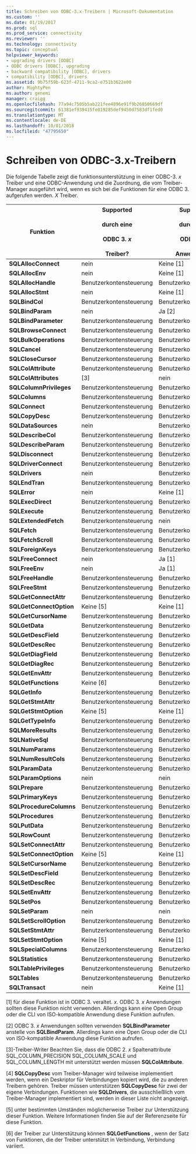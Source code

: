 ```yaml
---
title: Schreiben von ODBC-3.x-Treibern | Microsoft-Dokumentation
ms.custom: ''
ms.date: 01/19/2017
ms.prod: sql
ms.prod_service: connectivity
ms.reviewer: ''
ms.technology: connectivity
ms.topic: conceptual
helpviewer_keywords:
- upgrading drivers [ODBC]
- ODBC drivers [ODBC], upgrading
- backward compatibility [ODBC], drivers
- compatibility [ODBC], drivers
ms.assetid: 9b75f59b-623f-4711-9ca2-e751b3622e00
author: MightyPen
ms.author: genemi
manager: craigg
ms.openlocfilehash: 77a94c7505b5ab221fee4896e91f9b26850669df
ms.sourcegitcommit: 61381ef939415fe019285def9450d7583df1fed0
ms.translationtype: MT
ms.contentlocale: de-DE
ms.lasthandoff: 10/01/2018
ms.locfileid: "47795650"
---
```

# <a name="writing-odbc-3x-drivers"></a>Schreiben von ODBC-3.x-Treibern
Die folgende Tabelle zeigt die funktionsunterstützung in einer ODBC-3. *x* Treiber und eine ODBC-Anwendung und die Zuordnung, die vom Treiber-Manager ausgeführt wird, wenn es sich bei die Funktionen für eine ODBC 3. aufgerufen werden. *X* Treiber.  
  
|Funktion|Supported<br /><br /> durch eine<br /><br /> ODBC 3. *x*<br /><br /> Treiber?|Supported<br /><br /> durch eine<br /><br /> ODBC 3. *x*<br /><br /> Anwendung?|Zugeordnet/unterstützt<br /><br /> der ODBC-3. *x*<br /><br /> Treiber-Manager zu<br /><br /> eine ODBC-3. *x* Treiber?|  
|--------------|----------------------------------------------------|---------------------------------------------------------|---------------------------------------------------------------------------------------------|  
|**SQLAllocConnect**|nein|Keine [1]|Benutzerkontensteuerung|  
|**SQLAllocEnv**|nein|Keine [1]|Benutzerkontensteuerung|  
|**SQLAllocHandle**|Benutzerkontensteuerung|Benutzerkontensteuerung|nein|  
|**SQLAllocStmt**|nein|Keine [1]|Benutzerkontensteuerung|  
|**SQLBindCol**|Benutzerkontensteuerung|Benutzerkontensteuerung|nein|  
|**SQLBindParam**|nein|Ja [2]|Benutzerkontensteuerung|  
|**SQLBindParameter**|Benutzerkontensteuerung|Benutzerkontensteuerung|nein|  
|**SQLBrowseConnect**|Benutzerkontensteuerung|Benutzerkontensteuerung|nein|  
|**SQLBulkOperations**|Benutzerkontensteuerung|Benutzerkontensteuerung|nein|  
|**SQLCancel**|Benutzerkontensteuerung|Benutzerkontensteuerung|nein|  
|**SQLCloseCursor**|Benutzerkontensteuerung|Benutzerkontensteuerung|nein|  
|**SQLColAttribute**|Benutzerkontensteuerung|Benutzerkontensteuerung|nein|  
|**SQLColAttributes**|[3]|nein|Benutzerkontensteuerung|  
|**SQLColumnPrivileges**|Benutzerkontensteuerung|Benutzerkontensteuerung|nein|  
|**SQLColumns**|Benutzerkontensteuerung|Benutzerkontensteuerung|nein|  
|**SQLConnect**|Benutzerkontensteuerung|Benutzerkontensteuerung|nein|  
|**SQLCopyDesc**|Benutzerkontensteuerung|Benutzerkontensteuerung|Ja [4]|  
|**SQLDataSources**|nein|Benutzerkontensteuerung|Benutzerkontensteuerung|  
|**SQLDescribeCol**|Benutzerkontensteuerung|Benutzerkontensteuerung|nein|  
|**SQLDescribeParam**|Benutzerkontensteuerung|Benutzerkontensteuerung|nein|  
|**SQLDisconnect**|Benutzerkontensteuerung|Benutzerkontensteuerung|nein|  
|**SQLDriverConnect**|Benutzerkontensteuerung|Benutzerkontensteuerung|nein|  
|**SQLDrivers**|nein|Benutzerkontensteuerung|Benutzerkontensteuerung|  
|**SQLEndTran**|Benutzerkontensteuerung|Benutzerkontensteuerung|nein|  
|**SQLError**|nein|Keine [1]|Benutzerkontensteuerung|  
|**SQLExecDirect**|Benutzerkontensteuerung|Benutzerkontensteuerung|nein|  
|**SQLExecute**|Benutzerkontensteuerung|Benutzerkontensteuerung|nein|  
|**SQLExtendedFetch**|Benutzerkontensteuerung|nein|nein|  
|**SQLFetch**|Benutzerkontensteuerung|Benutzerkontensteuerung|nein|  
|**SQLFetchScroll**|Benutzerkontensteuerung|Benutzerkontensteuerung|nein|  
|**SQLForeignKeys**|Benutzerkontensteuerung|Benutzerkontensteuerung|nein|  
|**SQLFreeConnect**|nein|Ja [1]|Benutzerkontensteuerung|  
|**SQLFreeEnv**|nein|Ja [1]|Benutzerkontensteuerung|  
|**SQLFreeHandle**|Benutzerkontensteuerung|Benutzerkontensteuerung|nein|  
|**SQLFreeStmt**|Benutzerkontensteuerung|Benutzerkontensteuerung|nein|  
|**SQLGetConnectAttr**|Benutzerkontensteuerung|Benutzerkontensteuerung|nein|  
|**SQLGetConnectOption**|Keine [5]|Keine [1]|Benutzerkontensteuerung|  
|**SQLGetCursorName**|Benutzerkontensteuerung|Benutzerkontensteuerung|nein|  
|**SQLGetData**|Benutzerkontensteuerung|Benutzerkontensteuerung|nein|  
|**SQLGetDescField**|Benutzerkontensteuerung|Benutzerkontensteuerung|nein|  
|**SQLGetDescRec**|Benutzerkontensteuerung|Benutzerkontensteuerung|nein|  
|**SQLGetDiagField**|Benutzerkontensteuerung|Benutzerkontensteuerung|nein|  
|**SQLGetDiagRec**|Benutzerkontensteuerung|Benutzerkontensteuerung|nein|  
|**SQLGetEnvAttr**|Benutzerkontensteuerung|Benutzerkontensteuerung|nein|  
|**SQLGetFunctions**|Keine [6]|Benutzerkontensteuerung|Benutzerkontensteuerung|  
|**SQLGetInfo**|Benutzerkontensteuerung|Benutzerkontensteuerung|nein|  
|**SQLGetStmtAttr**|Benutzerkontensteuerung|Benutzerkontensteuerung|nein|  
|**SQLGetStmtOption**|Keine [5]|Keine [1]|Benutzerkontensteuerung|  
|**SQLGetTypeInfo**|Benutzerkontensteuerung|Benutzerkontensteuerung|nein|  
|**SQLMoreResults**|Benutzerkontensteuerung|Benutzerkontensteuerung|nein|  
|**SQLNativeSql**|Benutzerkontensteuerung|Benutzerkontensteuerung|nein|  
|**SQLNumParams**|Benutzerkontensteuerung|Benutzerkontensteuerung|nein|  
|**SQLNumResultCols**|Benutzerkontensteuerung|Benutzerkontensteuerung|nein|  
|**SQLParamData**|Benutzerkontensteuerung|Benutzerkontensteuerung|nein|  
|**SQLParamOptions**|nein|nein|Benutzerkontensteuerung|  
|**SQLPrepare**|Benutzerkontensteuerung|Benutzerkontensteuerung|nein|  
|**SQLPrimaryKeys**|Benutzerkontensteuerung|Benutzerkontensteuerung|nein|  
|**SQLProcedureColumns**|Benutzerkontensteuerung|Benutzerkontensteuerung|nein|  
|**SQLProcedures**|Benutzerkontensteuerung|Benutzerkontensteuerung|nein|  
|**SQLPutData**|Benutzerkontensteuerung|Benutzerkontensteuerung|nein|  
|**SQLRowCount**|Benutzerkontensteuerung|Benutzerkontensteuerung|nein|  
|**SQLSetConnectAttr**|Benutzerkontensteuerung|Benutzerkontensteuerung|nein|  
|**SQLSetConnectOption**|Keine [5]|Keine [1]|Benutzerkontensteuerung|  
|**SQLSetCursorName**|Benutzerkontensteuerung|Benutzerkontensteuerung|nein|  
|**SQLSetDescField**|Benutzerkontensteuerung|Benutzerkontensteuerung|nein|  
|**SQLSetDescRec**|Benutzerkontensteuerung|Benutzerkontensteuerung|nein|  
|**SQLSetEnvAttr**|Benutzerkontensteuerung|Benutzerkontensteuerung|nein|  
|**SQLSetPos**|Benutzerkontensteuerung|Benutzerkontensteuerung|nein|  
|**SQLSetParam**|nein|nein|Benutzerkontensteuerung|  
|**SQLSetScrollOption**|Benutzerkontensteuerung|Benutzerkontensteuerung|nein|  
|**SQLSetStmtAttr**|Benutzerkontensteuerung|Benutzerkontensteuerung|nein|  
|**SQLSetStmtOption**|Keine [5]|Keine [1]|Benutzerkontensteuerung|  
|**SQLSpecialColumns**|Benutzerkontensteuerung|Benutzerkontensteuerung|nein|  
|**SQLStatistics**|Benutzerkontensteuerung|Benutzerkontensteuerung|nein|  
|**SQLTablePrivileges**|Benutzerkontensteuerung|Benutzerkontensteuerung|nein|  
|**SQLTables**|Benutzerkontensteuerung|Benutzerkontensteuerung|nein|  
|**SQLTransact**|nein|Keine [1]|Benutzerkontensteuerung|  
  
 [1] für diese Funktion ist in ODBC 3. veraltet. *x*. ODBC 3. *x* Anwendungen sollten diese Funktion nicht verwenden. Allerdings kann eine Open Group oder die CLI von ISO-kompatible Anwendung diese Funktion aufrufen.  
  
 [2] ODBC 3. *x* Anwendungen sollten verwenden **SQLBindParameter** anstelle von **SQLBindParam**. Allerdings kann eine Open Group oder die CLI von ISO-kompatible Anwendung diese Funktion aufrufen.  
  
 [3]-Treiber-Writer Beachten Sie, dass die ODBC 2. *x* Spaltenattribute SQL_COLUMN_PRECISION SQL_COLUMN_SCALE und SQL_COLUMN_LENGTH mit unterstützt werden müssen **SQLColAttribute**.  
  
 [4] **SQLCopyDesc** vom Treiber-Manager wird teilweise implementiert werden, wenn ein Deskriptor für Verbindungen kopiert wird, die zu anderen Treibern gehören. Treiber müssen unterstützen **SQLCopyDesc** für zwei der eigene Verbindungen. Funktionen wie **SQLDrivers**, die ausschließlich vom Treiber-Manager implementiert sind, werden in dieser Liste nicht angezeigt.  
  
 [5] unter bestimmten Umständen möglicherweise Treiber zur Unterstützung dieser Funktion. Weitere Informationen finden Sie auf der Referenzseite für diese Funktion.  
  
 [6] der Treiber zur Unterstützung können **SQLGetFunctions** , wenn der Satz von Funktionen, die der Treiber unterstützt in Verbindung, Verbindung variiert.
